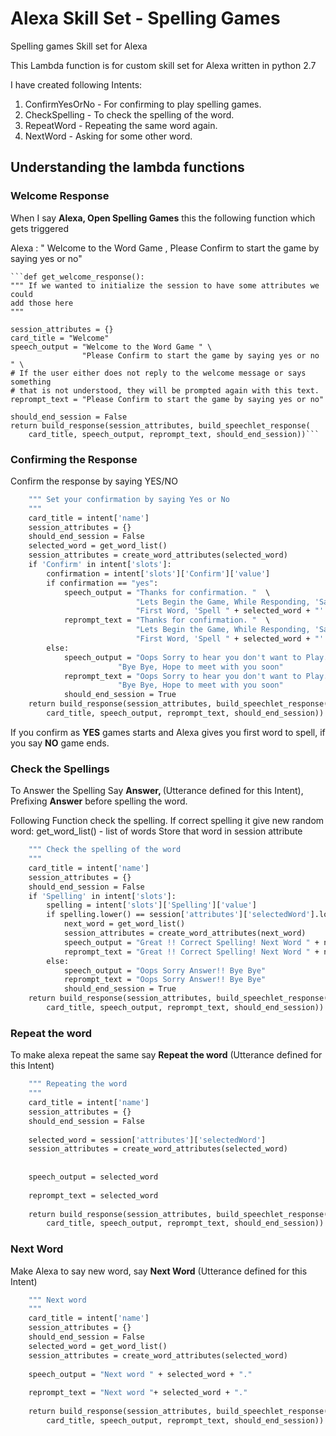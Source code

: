 # Alexa Skill Set - Spelling Games
Spelling games Skill set for Alexa

This Lambda function is for custom skill set for Alexa written in python 2.7

I have created following Intents:

1. ConfirmYesOrNo -  For confirming to play spelling games.
2. CheckSpelling -  To check the spelling of the word.
3. RepeatWord -  Repeating the same word again.
4. NextWord - Asking for some other word.

## Understanding the lambda functions

### Welcome Response

When I say **Alexa, Open Spelling Games** this the following function which gets triggered

Alexa : " Welcome to the Word Game , Please Confirm to start the game by saying yes or no"

    ```def get_welcome_response():                                                                          
    """ If we wanted to initialize the session to have some attributes we could                      
    add those here                                                                                   
    """                                                                                              
                                                                                                     
    session_attributes = {}                                                                          
    card_title = "Welcome"                                                                           
    speech_output = "Welcome to the Word Game " \                                                    
                    "Please Confirm to start the game by saying yes or no " \                        
    # If the user either does not reply to the welcome message or says something                     
    # that is not understood, they will be prompted again with this text.                            
    reprompt_text = "Please Confirm to start the game by saying yes or no"                           
                                                                                                     
    should_end_session = False                                                                       
    return build_response(session_attributes, build_speechlet_response(                              
        card_title, speech_output, reprompt_text, should_end_session))```
        
### Confirming the Response

Confirm the response by saying YES/NO

```def get_confirmation(intent, session):                                                               
    """ Set your confirmation by saying Yes or No                                                    
    """                                                                                              
    card_title = intent['name']                                                                      
    session_attributes = {}                                                                          
    should_end_session = False                                                                       
    selected_word = get_word_list()                                                                  
    session_attributes = create_word_attributes(selected_word)                                       
    if 'Confirm' in intent['slots']:                                                                 
        confirmation = intent['slots']['Confirm']['value']                                           
        if confirmation == "yes":                                                                    
            speech_output = "Thanks for confirmation. "  \                                           
                            "Lets Begin the Game, While Responding, 'Say Answer, and then spell the Word'. " \
                            "First Word, 'Spell " + selected_word + "'."                             
            reprompt_text = "Thanks for confirmation. "  \                                           
                            "Lets Begin the Game, While Responding, 'Say Answer, and then spell the Word'. " \
                            "First Word, 'Spell " + selected_word + "'."                             
        else:                                                                                        
            speech_output = "Oops Sorry to hear you don't want to Play." \                           
                        "Bye Bye, Hope to meet with you soon"                                        
            reprompt_text = "Oops Sorry to hear you don't want to Play." \                           
                        "Bye Bye, Hope to meet with you soon"                                        
            should_end_session = True  
    return build_response(session_attributes, build_speechlet_response(                              
        card_title, speech_output, reprompt_text, should_end_session))                                                                    
```                                                                                                  
                             
                                                                     
If you confirm as **YES** games starts and Alexa gives you first word to spell, if you say **NO** game ends.

### Check the Spellings

To Answer the Spelling Say **Answer, <!Spell that word>** (Utterance defined for this Intent), Prefixing **Answer** before spelling the word.

Following Function check the spelling. If correct spelling it give new random word:
get_word_list() -  list of words
Store that word in session attribute 
                                                                                                     
```def check_spelling(intent, session):                                                                 
    """ Check the spelling of the word                                                               
    """                                                                                             
    card_title = intent['name']                                                                      
    session_attributes = {}                                                                          
    should_end_session = False                                                                       
    if 'Spelling' in intent['slots']:                                                                
        spelling = intent['slots']['Spelling']['value']                                              
        if spelling.lower() == session['attributes']['selectedWord'].lower():                        
            next_word = get_word_list()                                                              
            session_attributes = create_word_attributes(next_word)                                   
            speech_output = "Great !! Correct Spelling! Next Word " + next_word + "."                                                                                        
            reprompt_text = "Great !! Correct Spelling! Next Word " + next_word + "."
        else:                                                                                        
            speech_output = "Oops Sorry Answer!! Bye Bye"                                           
            reprompt_text = "Oops Sorry Answer!! Bye Bye"                                            
            should_end_session = True                                                                  
    return build_response(session_attributes, build_speechlet_response(                              
        card_title, speech_output, reprompt_text, should_end_session)) 
```

### Repeat the word

To make alexa repeat the same say **Repeat the word** (Utterance defined for this Intent)

```def repeat_word(intent, session):                                                                    
    """ Repeating the word                                                                           
    """                                                                                              
    card_title = intent['name']                                                                      
    session_attributes = {}                                                                          
    should_end_session = False                                                                       
                                                                                                     
    selected_word = session['attributes']['selectedWord']                                            
    session_attributes = create_word_attributes(selected_word)                                       
                                                                                                     
                                                                                                     
    speech_output = selected_word                                                                    
                                                                                                     
    reprompt_text = selected_word                                                                    
                                                                                                     
    return build_response(session_attributes, build_speechlet_response(                              
        card_title, speech_output, reprompt_text, should_end_session))                               
```

### Next Word

Make Alexa to say new word, say **Next Word** (Utterance defined for this Intent)

```def next_word(intent, session):                                                                      
    """ Next word                                                                                    
    """                                                                                              
    card_title = intent['name']                                                                      
    session_attributes = {}                                                                          
    should_end_session = False                                                                       
    selected_word = get_word_list()                                                                  
    session_attributes = create_word_attributes(selected_word)                                       
                                                                                                     
    speech_output = "Next word " + selected_word + "."                                               
                                                                                                     
    reprompt_text = "Next word "+ selected_word + "."                                                
                                                                                                     
    return build_response(session_attributes, build_speechlet_response(                              
        card_title, speech_output, reprompt_text, should_end_session))
```
        
        
